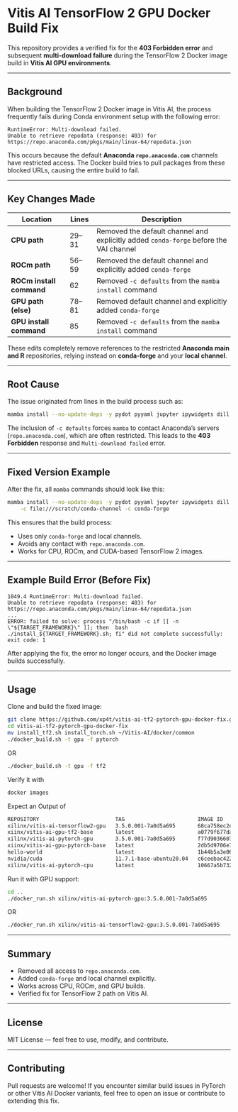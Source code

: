 # Vitis AI TensorFlow 2 GPU Docker Build Fix

This repository provides a verified fix for the **403 Forbidden error** and subsequent **multi-download failure** during the TensorFlow 2 Docker image build in **Vitis AI GPU environments**.

---

## Background

When building the TensorFlow 2 Docker image in Vitis AI, the process frequently fails during Conda environment setup with the following error:

```
RuntimeError: Multi-download failed.
Unable to retrieve repodata (response: 403) for https://repo.anaconda.com/pkgs/main/linux-64/repodata.json
```

This occurs because the default **Anaconda `repo.anaconda.com`** channels have restricted access. The Docker build tries to pull packages from these blocked URLs, causing the entire build to fail.

---

## Key Changes Made

| Location                 | Lines | Description                                                                           |
| ------------------------ | ----- | ------------------------------------------------------------------------------------- |
| **CPU path**             | 29–31 | Removed the default channel and explicitly added `conda-forge` before the VAI channel |
| **ROCm path**            | 56–59 | Removed the default channel and explicitly added `conda-forge`                        |
| **ROCm install command** | 62    | Removed `-c defaults` from the `mamba install` command                                |
| **GPU path (else)**      | 78–81 | Removed default channel and explicitly added `conda-forge`                            |
| **GPU install command**  | 85    | Removed `-c defaults` from the `mamba install` command                                |

These edits completely remove references to the restricted **Anaconda main and R** repositories, relying instead on **conda-forge** and your **local channel**.

---

## Root Cause

The issue originated from lines in the build process such as:

```bash
mamba install --no-update-deps -y pydot pyyaml jupyter ipywidgets dill progressbar2 pytest pandas matplotlib pillow -c file:///scratch/conda-channel -c conda-forge -c defaults
```

The inclusion of `-c defaults` forces `mamba` to contact Anaconda’s servers (`repo.anaconda.com`), which are often restricted. This leads to the **403 Forbidden** response and `Multi-download failed` error.

---

## Fixed Version Example

After the fix, all `mamba` commands should look like this:

```bash
mamba install --no-update-deps -y pydot pyyaml jupyter ipywidgets dill progressbar2 pytest pandas matplotlib pillow \
    -c file:///scratch/conda-channel -c conda-forge
```

This ensures that the build process:

* Uses only `conda-forge` and local channels.
* Avoids any contact with `repo.anaconda.com`.
* Works for CPU, ROCm, and CUDA-based TensorFlow 2 images.

---

## Example Build Error (Before Fix)

```
1049.4 RuntimeError: Multi-download failed.
Unable to retrieve repodata (response: 403) for https://repo.anaconda.com/pkgs/main/linux-64/repodata.json
...
ERROR: failed to solve: process "/bin/bash -c if [[ -n \"${TARGET_FRAMEWORK}\" ]]; then  bash ./install_${TARGET_FRAMEWORK}.sh; fi" did not complete successfully: exit code: 1
```

After applying the fix, the error no longer occurs, and the Docker image builds successfully.

---

## Usage

Clone and build the fixed image:

```bash
git clone https://github.com/xp4t/vitis-ai-tf2-pytorch-gpu-docker-fix.git
cd vitis-ai-tf2-pytorch-gpu-docker-fix
mv install_tf2.sh install_torch.sh ~/Vitis-AI/docker/common
./docker_build.sh -t gpu -f pytorch
```
OR
```bash
./docker_build.sh -t gpu -f tf2 
```

Verify it with

```bash
docker images
```
Expect an Output of

```bash
REPOSITORY                        TAG                       IMAGE ID       CREATED         SIZE
xilinx/vitis-ai-tensorflow2-gpu   3.5.0.001-7a0d5a695       68ca758ec2e3   5 days ago      15.2GB
xiinx/vitis-ai-gpu-tf2-base       latest                    a0779f677dae   6 days ago      7.48GB
xilinx/vitis-ai-pytorch-gpu       3.5.0.001-7a0d5a695       f77d90366077   6 days ago      31.9GB
xiinx/vitis-ai-gpu-pytorch-base   latest                    2db5d9706e78   6 days ago      11.2GB
hello-world                       latest                    1b44b5a3e06a   2 months ago    10.1kB
nvidia/cuda                       11.7.1-base-ubuntu20.04   c6ceebac4227   23 months ago   211MB
xilinx/vitis-ai-pytorch-cpu       latest                    10667a5b7322   2 years ago     11.7GB
```
Run it with GPU support:

```bash
cd ..
./docker_run.sh xilinx/vitis-ai-pytorch-gpu:3.5.0.001-7a0d5a695 
```
OR
```bash
./docker_run.sh xilinx/vitis-ai-tensorflow2-gpu:3.5.0.001-7a0d5a695 
```

---

## Summary

* Removed all access to `repo.anaconda.com`.
* Added `conda-forge` and local channel explicitly.
* Works across CPU, ROCm, and GPU builds.
* Verified fix for TensorFlow 2 path on Vitis AI.

---

## License

MIT License — feel free to use, modify, and contribute.

---

## Contributing

Pull requests are welcome! If you encounter similar build issues in PyTorch or other Vitis AI Docker variants, feel free to open an issue or contribute to extending this fix.
